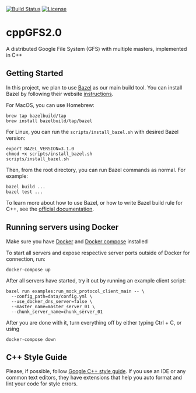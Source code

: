 [![Build Status](https://travis-ci.com/Michael-Tu/cppGFS2.0.svg?branch=master)](https://travis-ci.com/Michael-Tu/cppGFS2.0)
[![License](https://img.shields.io/badge/License-Apache%202.0-blue.svg)](https://opensource.org/licenses/Apache-2.0)

# cppGFS2.0
A distributed Google File System (GFS) with multiple masters, implemented in C++

## Getting Started

In this project, we plan to use [Bazel](http://bazel.build) as our main build tool. You can install Bazel by following their website [instructions](https://docs.bazel.build/versions/master/install.html).

For MacOS, you can use Homebrew:

```
brew tap bazelbuild/tap
brew install bazelbuild/tap/bazel
```

For Linux, you can run the `scripts/install_bazel.sh` with desired Bazel version:

```
export BAZEL_VERSION=3.1.0
chmod +x scripts/install_bazel.sh
scripts/install_bazel.sh
```

Then, from the root directory, you can run Bazel commands as normal. For example:

```
bazel build ...
bazel test ...
```

To learn more about how to use Bazel, or how to write Bazel build rule for C++, see the [official documentation](https://docs.bazel.build/versions/master/bazel-overview.html).

## Running servers using Docker

Make sure you have [Docker](https://docs.docker.com/engine/install/) and [Docker compose](https://docs.docker.com/compose/install/) installed

To start all servers and expose respective server ports outside of Docker for connection, run:

```
docker-compose up
```

After all servers have started, try it out by running an example client script:

```
bazel run examples:run_mock_protocol_client_main -- \
  --config_path=data/config.yml \
  --use_docker_dns_server=false \
  --master_name=master_server_01 \
  --chunk_server_name=chunk_server_01
```

After you are done with it, turn everything off by either typing Ctrl + C, or using

```
docker-compose down
```

## C++ Style Guide

Please, if possible, follow [Google C++ style guide](https://google.github.io/styleguide/cppguide.html). If you use an IDE or any common text editors, they have extensions that help you auto format and lint your code for style errors.



